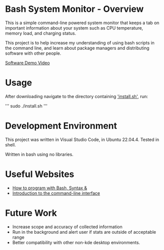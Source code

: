 # Bash System Monitor - Overview

This is a simple command-line powered system monitor that keeps a tab on important information about your system such as CPU temperature, memory load, and charging status.

This project is to help increase my understanding of using bash scripts in the command line, and learn about package managers and distributing software with other people.

[Software Demo Video](http://youtube.link.goes.here)

# Usage

After downloading navigate to the directory containing ['install.sh'](https://github.com/brendan-richy/sysinfo-bash/blob/main/install.sh), run:

'''
sudo ./install.sh
'''


# Development Environment

This project was written in Visual Studio Code, in Ubuntu 22.04.4. Tested in shell.

Written in bash using no libraries.

# Useful Websites

- [How to program with Bash, Syntax &](https://opensource.com/article/19/10/programming-bash-syntax-tools)
- [Introduction to the command-line interface](https://tutorial.djangogirls.org/en/intro_to_command_line/)

# Future Work

- Increase scope and accuracy of collected information
- Run in the background and alert user if stats are outside of acceptable range
- Better compatibility with other non-kde desktop environments.